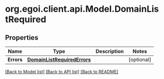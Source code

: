 # org.egoi.client.api.Model.DomainListRequired
## Properties

Name | Type | Description | Notes
------------ | ------------- | ------------- | -------------
**Errors** | [**DomainListRequiredErrors**](DomainListRequiredErrors.md) |  | [optional] 

[[Back to Model list]](../README.md#documentation-for-models) [[Back to API list]](../README.md#documentation-for-api-endpoints) [[Back to README]](../README.md)

